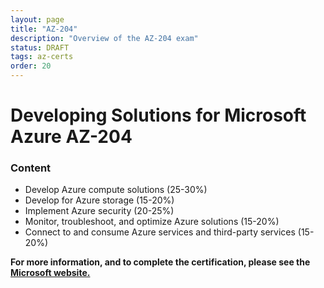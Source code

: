 ```yaml
---
layout: page
title: "AZ-204"
description: "Overview of the AZ-204 exam"
status: DRAFT
tags: az-certs
order: 20
---
```

# Developing Solutions for Microsoft Azure AZ-204

### Content

- Develop Azure compute solutions (25-30%)
- Develop for Azure storage (15-20%)
- Implement Azure security (20-25%)
- Monitor, troubleshoot, and optimize Azure solutions (15-20%)
- Connect to and consume Azure services and third-party services (15-20%)

**For more information, and to complete the certification, please see the [Microsoft website.][az-204]**

[az-204]: https://learn.microsoft.com/en-gb/credentials/certifications/exams/az-204/